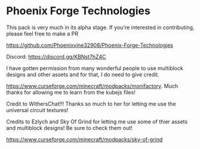 # Phoenix Forge Technologies
This pack is very much in its alpha stage. If you're interested in contributing, please feel free to make a PR

https://github.com/Phoenixvine32908/Phoenix-Forge-Technologies

Discord: https://discord.gg/KBNst7hZ4C

I have gotten permission from many wonderful people to use multiblock designs and other assets and for that, I do need to give credit.

https://www.curseforge.com/minecraft/modpacks/monifactory. Much thanks for allowing me to learn from the kubejs files!

Credit to WithersChat!!! Thanks so much to her for letting me use the universal circuit textures!

Credits to Ezlych and Sky Of Grind for letting me use some of thier assets and multiblock designs! Be sure to check them out!

https://www.curseforge.com/minecraft/modpacks/sky-of-grind
